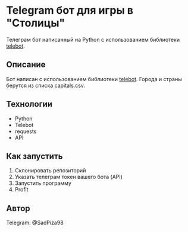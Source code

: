 # Telegram бот для игры в "Столицы"

Телеграм бот написанный на Python с использованием
библиотеки [telebot](https://github.com/python-telegram-bot/python-telegram-bot).

## Описание

Бот написан с использованием библиотеки [telebot](https://github.com/python-telegram-bot/python-telegram-bot). Города и страны берутся из списка capitals.csv.

## Технологии

* Python
* Telebot
* requests
* API

## Как запустить

1. Склонировать репозиторий
2. Указать телеграм токен вашего бота (API)
3. Запустить программу 
4. Profit

## Автор 
Telegram: @SadPiza98 

